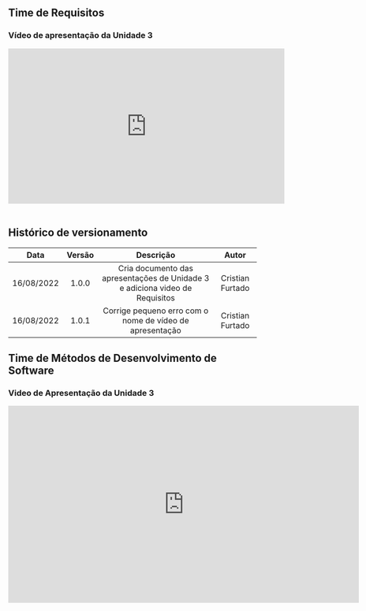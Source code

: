 ## Time de Requisitos 

### Vídeo de apresentação da Unidade 3

<iframe width="560" height="315" src="https://www.youtube.com/embed/JVi8pYrrOnQ" title="YouTube video player" frameborder="0" allow="accelerometer; autoplay; clipboard-write; encrypted-media; gyroscope; picture-in-picture" allowfullscreen></iframe>



<br>
<br>

## Histórico de versionamento

| Data        | Versão | Descrição | Autor |
| :--------:  | :----: | :-------: | :---: |
| 16/08/2022 | 1.0.0  | Cria documento das apresentações de Unidade 3 e adiciona video de Requisitos | Cristian Furtado |
| 16/08/2022 | 1.0.1  | Corrige pequeno erro com o nome de vídeo de apresentação | Cristian Furtado |

## Time de Métodos de Desenvolvimento de Software

### Video de Apresentação da Unidade 3

<iframe width="711" height="400" src="https://www.youtube.com/watch?v=R0P2DzFYM4U" title="YouTube video player" frameborder="0" allow="accelerometer; autoplay; clipboard-write; encrypted-media; gyroscope; picture-in-picture" allowfullscreen></iframe>
